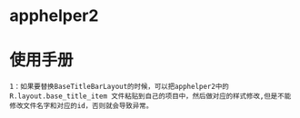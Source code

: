 # apphelper2
# 使用手册
    1：如果要替换BaseTitleBarLayout的时候，可以把apphelper2中的R.layout.base_title_item 文件粘贴到自己的项目中，然后做对应的样式修改,但是不能修改文件名字和对应的id，否则就会导致异常。